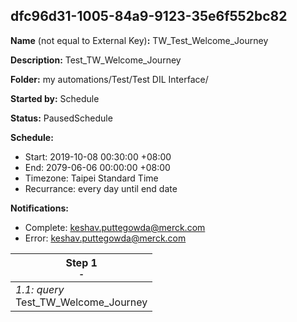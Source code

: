 ## dfc96d31-1005-84a9-9123-35e6f552bc82

**Name** (not equal to External Key)**:** TW_Test_Welcome_Journey

**Description:** Test_TW_Welcome_Journey

**Folder:** my automations/Test/Test DIL Interface/

**Started by:** Schedule

**Status:** PausedSchedule

**Schedule:**

* Start: 2019-10-08 00:30:00 +08:00
* End: 2079-06-06 00:00:00 +08:00
* Timezone: Taipei Standard Time
* Recurrance: every day until end date

**Notifications:**

* Complete: keshav.puttegowda@merck.com
* Error: keshav.puttegowda@merck.com

| Step 1<br>_<small>-</small>_ |
| --- |
| _1.1: query_<br>Test_TW_Welcome_Journey |
